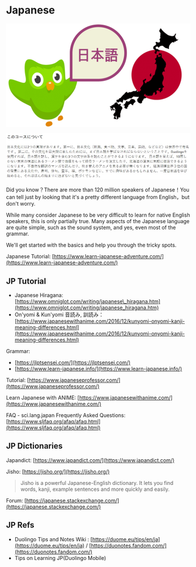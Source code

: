 # Japanese

![](../.gitbook/assets/duo_ja_duo.png)

![preview](../.gitbook/assets/duo_ja_intro.jpg)

Did you know？There are more than 120 million speakers of Japanese！You can tell just by looking that it's a pretty different language from English，but don't worry.

While many consider Japanese to be very difficult to learn for native English speakers, this is only partially true. Many aspects of the Japanese language are quite simple, such as the sound system, and yes, even most of the grammar.

We'll get started with the basics and help you through the tricky spots.

Japanese Tutorial: [https://www.learn-japanese-adventure.com/](https://www.learn-japanese-adventure.com/)

## JP Tutorial

* Japanese Hiragana: [https://www.omniglot.com/writing/japanese\_hiragana.htm](https://www.omniglot.com/writing/japanese_hiragana.htm)
* On'yomi & Kun'yomi 音読み, 訓読み：[https://www.japanesewithanime.com/2016/12/kunyomi-onyomi-kanji-meaning-differences.html](https://www.japanesewithanime.com/2016/12/kunyomi-onyomi-kanji-meaning-differences.html)

Grammar:

* [https://jlptsensei.com/](https://jlptsensei.com/)
* [https://www.learn-japanese.info/](https://www.learn-japanese.info/)

Tutorial: [https://www.japaneseprofessor.com/](https://www.japaneseprofessor.com/)

Learn Japanese with ANIME: [https://www.japanesewithanime.com/](https://www.japanesewithanime.com/)

FAQ - sci.lang.japan Frequently Asked Questions: [https://www.sljfaq.org/afaq/afaq.html](https://www.sljfaq.org/afaq/afaq.html)

## JP Dictionaries

Japandict: [https://www.japandict.com/](https://www.japandict.com/)

Jisho: [https://jisho.org/](https://jisho.org/)

> Jisho is a powerful Japanese-English dictionary. It lets you find words, kanji, example sentences and more quickly and easily.

Forum: [https://japanese.stackexchange.com/](https://japanese.stackexchange.com/)

## JP Refs

* Duolingo Tips and Notes Wiki : [https://duome.eu/tips/en/ja](https://duome.eu/tips/en/ja) / [https://duonotes.fandom.com/](https://duonotes.fandom.com/)
* Tips on Learning JP\(Duolingo Mobile\)

